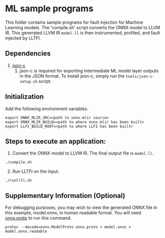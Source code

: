 # ML sample programs
This folder contains sample programs for fault injection for Machine Learning models. 
The 'compile.sh' script converts the ONNX model to LLVM IR. This generated LLVM IR `model.ll` is then instrumented, profiled, and fault injected by LLTFI.

## Dependencies

1. [json-c](https://github.com/json-c/json-c)
   1. json-c is required for exporting intermediate ML model layer outputs in the JSON format. To install json-c, simply run the `tools/json-c-setup.sh` script. 

## Initialization

Add the following environment variables.
```
export ONNX_MLIR_SRC=<path to onnx-mlir source>
export ONNX_MLIR_BUILD=<path to where onnx-mlir has been built>
export LLFI_BUILD_ROOT=<path to where LLFI has been built>
```

## Steps to execute an application: 
1. Convert the ONNX model to LLVM IR. The final output file is `model.ll`.
```
./compile.sh
```

2. Run LLTFI on the input.
```
./runllfi.sh
```

## Supplementary Information (Optional)

For debugging purposes, you may wish to view the generated ONNX file in this example, model.onnx, in human readable format.
You will need [onnx.proto](https://github.com/onnx/onnx/blob/master/onnx/onnx.proto) to run this command.
```
protoc --decode=onnx.ModelProto onnx.proto < model.onnx > model.onnx.readable
```
